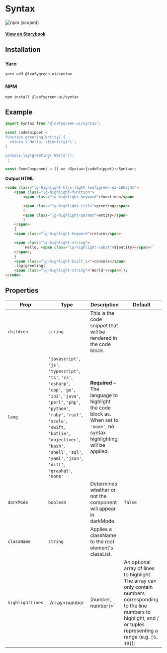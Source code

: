 # Syntax

![npm (scoped)](https://img.shields.io/npm/v/@leafygreen-ui/syntax.svg)

#### [View on Storybook](https://mongodb.github.io/leafygreen-ui/?path=/story/syntax--syntax)

## Installation

### Yarn

```shell
yarn add @leafygreen-ui/syntax
```

### NPM

```shell
npm install @leafygreen-ui/syntax
```

## Example

```js
import Syntax from '@leafygreen-ui/syntax';

const codeSnippet = `
function greeting(entity) {
  return \`Hello, \${entity}!\`;
}

console.log(greeting('World'));
`;

const SomeComponent = () => <Syntax>{codeSnippet}</Syntax>;
```

**Output HTML**

```HTML
<code class="lg-highlight-hljs-light leafygreen-ui-16k3j4z">
	<span class="lg-highlight-function">
		<span class="lg-highlight-keyword">function</span>

		<span class="lg-highlight-title">greeting</span>
		(
		<span class="lg-highlight-params">entity</span>
		)
	</span>
	{
	<span class="lg-highlight-keyword">return</span>

	<span class="lg-highlight-string">
		`Hello, <span class="lg-highlight-subst">${entity}</span>!`
	</span>;
	}
	<span class="lg-highlight-built_in">console</span>
	.log(greeting(
	<span class="lg-highlight-string">'World'</span>));
</code>
```

## Properties

| Prop             | Type                                                                                                                                                                                                                                                                                          | Description                                                                                                               | Default                                                                                                                                                                            |
| ---------------- | --------------------------------------------------------------------------------------------------------------------------------------------------------------------------------------------------------------------------------------------------------------------------------------------- | ------------------------------------------------------------------------------------------------------------------------- | ---------------------------------------------------------------------------------------------------------------------------------------------------------------------------------- |
| `children`       | `string`                                                                                                                                                                                                                                                                                      | This is the code snippet that will be rendered in the code block.                                                         |                                                                                                                                                                                    |
| `lang`           | `'javascript'`, `'js'`, `'typescript'`, `'ts'`, `'cs'`, `'csharp'`, `'cpp'`, `'go'`, `'ini'`, `'java'`, `'perl'`, `'php'`, `'python'`, `'ruby'`, `'rust'`, `'scala'`, `'swift`, `'kotlin'`, `'objectivec'`, `'bash'`, `'shell'`, `'sql'`, `'yaml'`, `'json'`, `'diff'`, `'graphql'`, `'none'` | **Required** – The language to highlight the code block as. When set to `'none'`, no syntax highlighting will be applied. |                                                                                                                                                                                    |
| `darkMode`       | `boolean`                                                                                                                                                                                                                                                                                     | Determines whether or not the component will appear in darkMode.                                                          | `false`                                                                                                                                                                            |
| `className`      | `string`                                                                                                                                                                                                                                                                                      | Applies a className to the root element's classList.                                                                      |                                                                                                                                                                                    |
| `highlightLines` | `Array<number                                                                                                                                                                                                                                                                                 | [number, number]>`                                                                                                        | An optional array of lines to highlight. The array can only contain numbers corresponding to the line numbers to highlight, and / or tuples representing a range (e.g. `[6, 10]`); |  |
